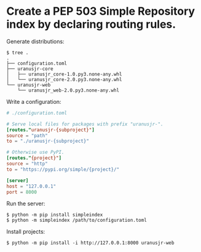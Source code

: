 # Create a PEP 503 Simple Repository index by declaring routing rules.

Generate distributions:

```
$ tree .
.
├── configuration.toml
├── uranusjr-core
│   ├── uranusjr_core-1.0.py3.none-any.whl
│   └── uranusjr_core-2.0.py3.none-any.whl
└── uranusjr-web
    └── uranusjr_web-2.0.py3.none-any.whl
```

Write a configuration:

```toml
# ./configuration.toml

# Serve local files for packages with prefix "uranusjr-".
[routes."uranusjr-{subproject}"]
source = "path"
to = "./uranusjr-{subproject}"

# Otherwise use PyPI.
[routes."{project}"]
source = "http"
to = "https://pypi.org/simple/{project}/"

[server]
host = "127.0.0.1"
port = 8000
```

Run the server:

```
$ python -m pip install simpleindex
$ python -m simpleindex /path/to/configuration.toml
```

Install projects:

```
$ python -m pip install -i http://127.0.0.1:8000 uranusjr-web
```
